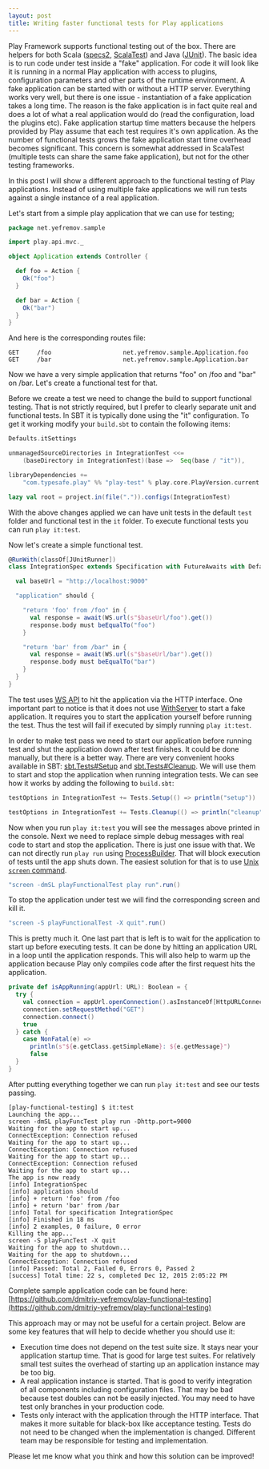 ```yaml
---
layout: post
title: Writing faster functional tests for Play applications
---
```


Play Framework supports functional testing out of the box. There are helpers for both
Scala ([specs2](https://www.playframework.com/documentation/2.4.x/ScalaFunctionalTestingWithSpecs2), 
[ScalaTest](https://www.playframework.com/documentation/2.4.x/ScalaFunctionalTestingWithScalaTest)) and Java
([JUnit](https://www.playframework.com/documentation/2.4.x/JavaFunctionalTest)). The basic idea is to run code under
test inside a "fake" application. For code it will look like it is running in a normal Play application with access
to plugins, configuration parameters and other parts of the runtime environment. A fake application can be started with
or without a HTTP server. Everything works very well, but there is one issue - instantiation of a fake application takes
a long time. The reason is the fake application is in fact quite real and does a lot of what a real application would do
(read the configuration, load the plugins etc). Fake application startup time matters because the helpers provided by
Play assume that each test requires it's own application. As the number of functional tests grows the fake application
start time overhead becomes significant. This concern is somewhat addressed in ScalaTest (multiple tests can share the
same fake application), but not for the other testing frameworks.

In this post I will show a different approach to the functional testing of Play applications. Instead of using multiple fake
applications we will run tests against a single instance of a real application.

Let's start from a simple play application that we can use for testing;

```scala
package net.yefremov.sample

import play.api.mvc._

object Application extends Controller {

  def foo = Action {
    Ok("foo")
  }

  def bar = Action {
    Ok("bar")
  }
}
```

And here is the corresponding routes file:

```
GET     /foo                    net.yefremov.sample.Application.foo
GET     /bar                    net.yefremov.sample.Application.bar
```

Now we have a very simple application that returns "foo" on /foo and "bar" on /bar. Let's create a functional test for that.

Before we create a test we need to change the build to support functional testing. That is not strictly required, but I
prefer to clearly separate unit and functional tests. In SBT it is typically done using the "it" configuration. To get it 
working modify your `build.sbt` to contain the following items:

```scala
Defaults.itSettings

unmanagedSourceDirectories in IntegrationTest <<=
    (baseDirectory in IntegrationTest)(base =>  Seq(base / "it")),

libraryDependencies +=
    "com.typesafe.play" %% "play-test" % play.core.PlayVersion.current % "it",

lazy val root = project.in(file(".")).configs(IntegrationTest)
```

With the above changes applied we can have unit tests in the default `test` folder and functional test in the `it` folder.
To execute functional tests you can run `play it:test`.
 
Now let's create a simple functional test.

```scala
@RunWith(classOf[JUnitRunner])
class IntegrationSpec extends Specification with FutureAwaits with DefaultAwaitTimeout {

  val baseUrl = "http://localhost:9000"

  "application" should {

    "return 'foo' from /foo" in {
      val response = await(WS.url(s"$baseUrl/foo").get())
      response.body must beEqualTo("foo")
    }

    "return 'bar' from /bar" in {
      val response = await(WS.url(s"$baseUrl/bar").get())
      response.body must beEqualTo("bar")
    }
  }
}
```

The test uses [WS API](https://www.playframework.com/documentation/2.4.x/ScalaWS) to hit the application
via the HTTP interface. One important part to notice is that it does not use
[WithServer](https://www.playframework.com/documentation/2.4.x/api/scala/index.html#play.api.test.WithServer) to start a
fake application. It requires you to start the application yourself before running the test. Thus the test will fail if
executed by simply running `play it:test`.
 
In order to make test pass we need to start our application before running test and shut the application down
after test finishes. It could be done manually, but there is a better way. There are very convenient hooks available
in SBT: [sbt.Tests#Setup](http://www.scala-sbt.org/0.13/api/index.html#sbt.Tests$$Setup) and
[sbt.Tests#Cleanup](http://www.scala-sbt.org/0.13/api/index.html#sbt.Tests$$Cleanup). We will use them to start and stop
the application when running integration tests. We can see how it works by adding the following to `build.sbt`:

```scala
testOptions in IntegrationTest += Tests.Setup(() => println("setup"))

testOptions in IntegrationTest += Tests.Cleanup(() => println("cleanup"))
```

Now when you run `play it:test` you will see the messages above printed in the console. Next we need to replace simple
debug messages with real code to start and stop the application. There is just one issue with that. We can not directly
run `play run` using [ProcessBuilder](http://www.scala-sbt.org/0.13/api/index.html#sbt.ProcessBuilder). That will block
execution of tests until the app shuts down. The easiest solution for that is to use
[Unix `screen` command](https://www.gnu.org/software/screen/manual/screen.html).

```scala
"screen -dmSL playFunctionalTest play run".run()
```

To stop the application under test we will find the corresponding screen and kill it.

```scala
"screen -S playFunctionalTest -X quit".run()
```

This is pretty much it. One last part that is left is to wait for the application to start up before executing tests. It
can be done by hitting an application URL in a loop until the application responds. This will also help to warm up the
application because Play only compiles code after the first request hits the application.

```scala
private def isAppRunning(appUrl: URL): Boolean = {
  try {
    val connection = appUrl.openConnection().asInstanceOf[HttpURLConnection]
    connection.setRequestMethod("GET")
    connection.connect()
    true
  } catch {
    case NonFatal(e) =>
      println(s"${e.getClass.getSimpleName}: ${e.getMessage}")
      false
  }
}
```

After putting everything together we can run `play it:test` and see our tests passing.

```
[play-functional-testing] $ it:test
Launching the app...
screen -dmSL playFuncTest play run -Dhttp.port=9000
Waiting for the app to start up...
ConnectException: Connection refused
Waiting for the app to start up...
ConnectException: Connection refused
Waiting for the app to start up...
ConnectException: Connection refused
Waiting for the app to start up...
The app is now ready
[info] IntegrationSpec
[info] application should
[info] + return 'foo' from /foo
[info] + return 'bar' from /bar
[info] Total for specification IntegrationSpec
[info] Finished in 18 ms
[info] 2 examples, 0 failure, 0 error
Killing the app...
screen -S playFuncTest -X quit
Waiting for the app to shutdown...
Waiting for the app to shutdown...
ConnectException: Connection refused
[info] Passed: Total 2, Failed 0, Errors 0, Passed 2
[success] Total time: 22 s, completed Dec 12, 2015 2:05:22 PM
```

Complete sample application code can be found here:
[https://github.com/dmitriy-yefremov/play-functional-testing](https://github.com/dmitriy-yefremov/play-functional-testing)

This approach may or may not be useful for a certain project. Below are some key features that will help to decide whether you should use it:

* Execution time does not depend on the test suite size. It stays near your application startup time. That is good for
large test suites. For relatively small test suites the overhead of starting up an application instance may be too big.
* A real application instance is started. That is good to verify integration of all components including configuration
files. That may be bad because test doubles can not be easily injected. You may need to have test only branches in your
production code.
* Tests only interact with the application through the HTTP interface. That makes it more suitable for black-box like
acceptance testing. Tests do not need to be changed when the implementation is changed. Different team may be responsible
for testing and implementation.
 
Please let me know what you think and how this solution can be improved!
